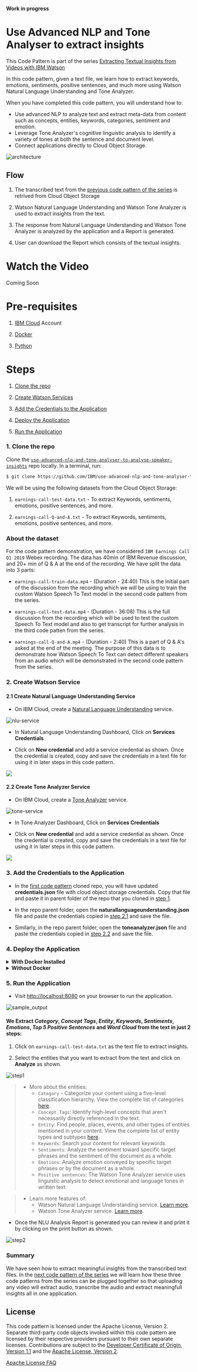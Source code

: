 **Work in progress**

# Use Advanced NLP and Tone Analyser to extract insights

This Code Pattern is part of the series [Extracting Textual Insights from Videos with IBM Watson]()


In this code pattern, given a text file, we learn how to extract keywords, emotions, sentiments, positive sentences, and much more using Watson Natural Language Understanding and Tone Analyzer.

When you have completed this code pattern, you will understand how to:

* Use advanced NLP to analyze text and extract meta-data from content such as concepts, entities, keywords, categories, sentiment and emotion.
* Leverage Tone Analyzer's cognitive linguistic analysis to identify a variety of tones at both the sentence and document level.
* Connect applications directly to Cloud Object Storage.


<!--add an image in this path-->
![architecture](doc/source/images/architecture.png)

<!--Optionally, add flow steps based on the architecture diagram-->
## Flow

1. The transcribed text from the [previous code pattern of the series](https://github.com/IBM/build-custom-stt-model-with-diarization) is retrived from Cloud Object Storage

2. Watson Natural Language Understanding and Watson Tone Analyzer is used to extract insights from the text.

3. The response from Natural Language Understanding and Watson Tone Analyzer is analyzed by the application and a Report is generated.

4. User can download the Report which consists of the textual insights.

<!--Optionally, update this section when the video is created-->
# Watch the Video

Coming Soon
<!-- [![video](http://img.youtube.com/vi/xgkYRJdBQ8E/0.jpg)](https://www.youtube.com/watch?v=xgkYRJdBQ8E) -->

# Pre-requisites

1. [IBM Cloud](https://cloud.ibm.com) Account

2. [Docker](https://www.docker.com/products/docker-desktop)

3. [Python](https://www.python.org/downloads/release/python-365/)


# Steps

1. [Clone the repo](#1-clone-the-repo)

2. [Create Watson Services](#2-create-watson-services)

3. [Add the Credentials to the Application](#3-add-the-credentials-to-the-application)

4. [Deploy the Application](#4-deploy-the-application)

5. [Run the Application](#5-run-the-application)


### 1. Clone the repo

Clone the [`use-advanced-nlp-and-tone-analyser-to-analyse-speaker-insights`](https://github.com/IBM/use-advanced-nlp-and-tone-analyser-to-analyse-speaker-insights) repo locally. In a terminal, run:

```bash
$ git clone https://github.com/IBM/use-advanced-nlp-and-tone-analyser-to-analyse-speaker-insights
```

We will be using the following datasets from the Cloud Object Storage:

1. `earnings-call-test-data.txt` - To extract Keywords, sentiments, emotions, positive sentences, and more.

3. `earnings-call-Q-and-A.txt` - To extract Keywords, sentiments, emotions, positive sentences, and more.

### About the dataset

For the code pattern demonstration, we have considered `IBM Earnings Call Q1 2019` Webex recording. The data has 40min of IBM Revenue discussion, and 20+ min of Q & A at the end of the recording. We have split the data into 3 parts:

* `earnings-call-train-data.mp4` - (Duration - 24:40)
This is the initial part of the discussion from the recording which we will be using to train the custom Watson Speech To Text model in the second code pattern from the series.

* `earnings-call-test-data.mp4` - (Duration - 36:08)
This is the full discussion from the recording which will be used to test the custom Speech To Text model and also to get transcript for further analysis in the third code patten from the series.

* `earnings-call-Q-and-A.mp4` - (Duration - 2:40)
This is a part of Q & A's asked at the end of the meeting. The purpose of this data is to demonstrate how Watson Speech To Text can detect different speakers from an audio which will be demonstrated in the second code pattern from the series.

### 2. Create Watson Service

#### 2.1 Create Natural Language Understanding Service

- On IBM Cloud, create a [Natural Language Understanding](https://cloud.ibm.com/catalog/services/natural-language-understanding) service.

![nlu-service](doc/source/images/nlu-service.png)

- In Natural Language Understanding Dashboard, Click on **Services Credentials**

- Click on **New credential** and add a service credential as shown. Once the credential is created, copy and save the credentials in a text file for using it in later steps in this code pattern.

![](doc/source/images/create-nlu-credentials.gif)

#### 2.2 Create Tone Analyzer Service

- On IBM Cloud, create a [Tone Analyzer](https://cloud.ibm.com/catalog/services/tone-analyzer) service.

![tone-service](doc/source/images/tone-service.png)

- In Tone Analyzer Dashboard, Click on **Services Credentials**

- Click on **New credential** and add a service credential as shown. Once the credential is created, copy and save the credentials in a text file for using it in later steps in this code pattern.

![](doc/source/images/create-tone-credentials.gif)

### 3. Add the Credentials to the Application

- In the [first code pattern](https://github.com/IBM/convert-video-to-audio) cloned repo, you will have updated **credentials.json** file with cloud object storage credentials. Copy that file and paste it in parent folder of the repo that you cloned in [step 1](#1-clone-the-repo).

- In the repo parent folder, open the **naturallanguageunderstanding.json** file and paste the credentials copied in [step 2.1](#2.1-create-natural-language-understanding-service) and save the file.

- Similarly, in the repo parent folder, open the **toneanalyzer.json** file and paste the credentials copied in [step 2.2](#2.2-create-tone-analyzer-service) and save the file.


### 4. Deploy the Application

<details><summary><b>With Docker Installed</b></summary>

- Build the **Dockerfile** as follows :

```bash
$ docker image build -t use-advanced-nlp-to-extract-insights .
```

- once the dockerfile is built run the dockerfile as follows :

```bash
$ docker run -p 8080:8080 use-advanced-nlp-to-extract-insights
```

- The Application will be available on <http://localhost:8080>

</details>

<details><summary><b>Without Docker </b></summary>

- Install the python libraries as follows:

    - change directory to repo parent folder
    
    ```bash
    $ cd use-advanced-nlp-and-tone-analyser-to-analyse-speaker-insights/
    ```

    - use `python pip` to install the libraries

    ```bash
    $ pip install -r requirements.txt
    ```

- Finally run the application as follows:

```bash
$ python app.py
```

- The Application will be available on <http://localhost:8080>

</details>

### 5. Run the Application

- Visit  <http://localhost:8080> on your browser to run the application.

![sample_output](doc/source/images/sample-output.png)

#### We Extract _Category_, _Concept Tags_, _Entity_, _Keywords_, _Sentiments_, _Emotions_, _Top 5 Positive Sentences_ and _Word Cloud_ from the text in just 2 steps:

1. Click on `earnings-call-test-data.txt` as the text file to extract insights.

2. Select the entities that you want to extract from the text and click on **Analyze** as shown.

![step1](doc/source/images/step1.gif)

>- More about the entities:
>    - `Category` - Categorize your content using a five-level classification hierarchy. View the complete list of categories [here](https://cloud.ibm.com/docs/natural-language-understanding?topic=natural-language-understanding-categories-hierarchy).
>    - `Concept Tags`: Identify high-level concepts that aren't necessarily directly referenced in the text.
>    - `Entity`: Find people, places, events, and other types of entities mentioned in your content. View the complete list of entity types and subtypes [here](https://cloud.ibm.com/docs/natural-language-understanding?topic=natural-language-understanding-entity-type-systems).
>    - `Keywords`: Search your content for relevant keywords.
>    - `Sentiments`: Analyze the sentiment toward specific target phrases and the sentiment of the document as a whole.
>    - `Emotions`: Analyze emotion conveyed by specific target phrases or by the document as a whole.
>    - `Positive sentences`: The Watson Tone Analyzer service uses linguistic analysis to detect emotional and language tones in written text

>- Learn more features of:
>   - Watson Natural Language Understanding service. [Learn more](https://cloud.ibm.com/docs/natural-language-understanding?topic=natural-language-understanding-about).
>   - Watson Tone Analyzer service. [Learn more](https://cloud.ibm.com/docs/tone-analyzer?topic=tone-analyzer-gettingStarted).

- Once the NLU Analysis Report is generated you can review it and print it by clicking on the print button as shown.

![step2](doc/source/images/step2.gif)

### Summary

We have seen how to extract meaningful insights from the transcribed text files. In the [next code pattern of the series](https://github.com/IBM/use-advanced-nlp-and-tone-analyser-to-analyse-speaker-insights) we will learn how these three code patterns from the series can be plugged together so that uploading any video will extract audio, transcribe the audio and extract meaningfull insights all in one application.

<!-- keep this -->
## License

This code pattern is licensed under the Apache License, Version 2. Separate third-party code objects invoked within this code pattern are licensed by their respective providers pursuant to their own separate licenses. Contributions are subject to the [Developer Certificate of Origin, Version 1.1](https://developercertificate.org/) and the [Apache License, Version 2](https://www.apache.org/licenses/LICENSE-2.0.txt).

[Apache License FAQ](https://www.apache.org/foundation/license-faq.html#WhatDoesItMEAN)
